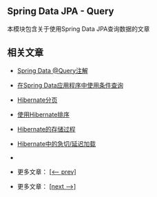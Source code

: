 ## Spring Data JPA - Query

本模块包含关于使用Spring Data JPA查询数据的文章

## 相关文章

- [Spring Data @Query注解](docs/SpringData-@Query注解.md)
- [在Spring Data应用程序中使用条件查询](docs/在SpringData应用程序中使用条件查询.md)
- [Hibernate分页](docs/Hibernate分页.md)
- [使用Hibernate排序](docs/使用Hibernate排序.md)
- [Hibernate的存储过程](docs/Hibernate的存储过程.md)
- [Hibernate中的急切/延迟加载](docs/Hibernate中的急切-延迟加载.md)
- []()

- 更多文章： [[<-- prev]](../spring-data-jpa-query-1/README.md)
- 更多文章： [[next -->]](../spring-data-jpa-query-3/README.md)